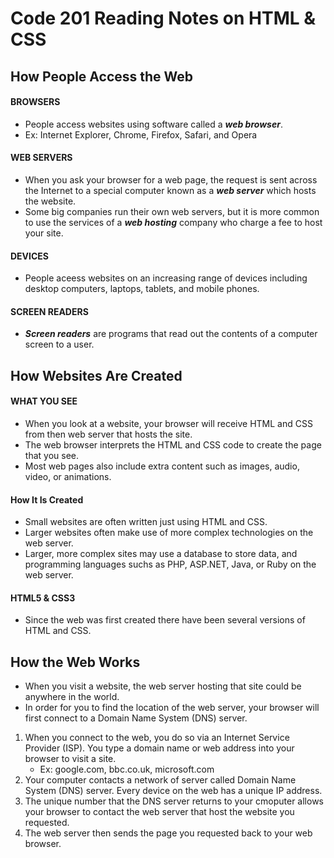 # Code 201 Reading Notes on HTML & CSS
## How People Access the Web
#### BROWSERS
- People access websites using software called a **_web browser_**.
- Ex: Internet Explorer, Chrome, Firefox, Safari, and Opera
#### WEB SERVERS
- When you ask your browser for a web page, the request is sent across the Internet to a special computer known as a **_web server_** which hosts the website.
- Some big companies run their own web servers, but it is more common to use the services of a **_web hosting_** company who charge a fee to host your site.
#### DEVICES
- People aceess websites on an increasing range of devices including desktop computers, laptops, tablets, and mobile phones.
#### SCREEN READERS
- **_Screen readers_** are programs that read out the contents of a computer screen to a user.
## How Websites Are Created
#### WHAT YOU SEE
- When you look at a website, your browser will receive HTML and CSS from then web server that hosts the site.
- The web browser interprets the HTML and CSS code to create the page that you see.
- Most web pages also include extra content such as images, audio, video, or animations.
#### How It Is Created
- Small websites are often written just using HTML and CSS.
- Larger websites often make use of more complex technologies on the web server.
- Larger, more complex sites may use a database to store data, and programming languages suchs as PHP, ASP.NET, Java, or Ruby on the web server.
#### HTML5 & CSS3
- Since the web was first created there have been several versions of HTML and CSS.

## How the Web Works
- When you visit a website, the web server hosting that site could be anywhere in the world.
- In order for you to find the location of the web server, your browser will first connect to a Domain Name System (DNS) server.
1. When you connect to the web, you do so via an Internet Service Provider (ISP). You type a domain name or web address into your browser to visit a site.
   - Ex: google.com, bbc.co.uk, microsoft.com
2. Your computer contacts a network of server called Domain Name System (DNS) server. Every device on the web has a unique IP address.
3. The unique number that the DNS server returns to your cmoputer allows your browser to contact the web server that host the website you requested.
4. The web server then sends the page you requested back to your web browser.

